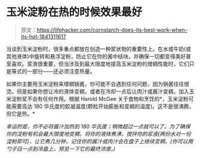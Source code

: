 # 玉米淀粉在热的时候效果最好

> 原文：<https://lifehacker.com/cornstarch-does-its-best-work-when-its-hot-1841311617>

当谈到玉米淀粉时，很多重点都放在创造一种浆状物的重要性上。在水或牛奶(或其他液体)中旋转和悬浮淀粉，防止它在你的酱中结块，并确保一切都变得美好甚至喜欢。浆液很重要，但当涉及到最大限度地提高玉米淀粉的增稠性能时，它们只是等式的一部分——还必须注意热量。



如果你主要用玉米淀粉来增稠锅酱，你可能不会遇到任何问题，因为锅酱往往很烫。但是如果你想让冷的液体变稠，或者在冷却一点后让肉汁或酱汁变稠，加入玉米淀粉浆不会有任何作用。根据 Harold McGee 关于食物和烹饪的*，玉米淀粉可能需要高达 180 华氏度的胶凝温度(颗粒开始膨胀和变稠的温度)。这不是很沸腾，但它是热。*

*幸运的是，你不必将酱汁加热到 180 华氏度；稍微超过一点就可以了。为了确保你的淀粉有机会最大限度地变稠，将你的液体煮沸，搅拌你的浆液(两份水对一份淀粉即可)，让它煮几分钟，记住你的酱汁或肉汁会在盘子上继续变稠。(你可以用勺子舀一点到冷盘上，预览一下它的最终浓度。)*
